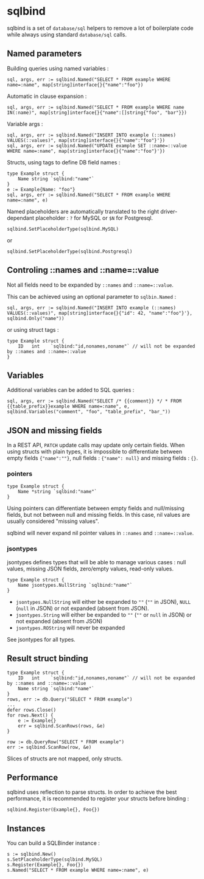 # sqlbind

sqlbind is a set of `database/sql` helpers to remove a lot of boilerplate code while always using standard `database/sql` calls.

## Named parameters

Building queries using named variables :
```
sql, args, err := sqlbind.Named("SELECT * FROM example WHERE name=:name", map[string]interface{}{"name":"foo"})
```
Automatic in clause expansion :
```
sql, args, err := sqlbind.Named("SELECT * FROM example WHERE name IN(:name)", map[string]interface{}{"name":[]string{"foo", "bar"}})
```
Variable args :
```
sql, args, err := sqlbind.Named("INSERT INTO example (::names) VALUES(::values)", map[string]interface{}{"name":"foo"}'})
sql, args, err := sqlbind.Named("UPDATE example SET ::name=::value WHERE name=:name", map[string]interface{}{"name":"foo"}'})
```
Structs, using tags to define DB field names :
```
type Example struct {
	Name string `sqlbind:"name"`
}
e := Example{Name: "foo"}
sql, args, err := sqlbind.Named("SELECT * FROM example WHERE name=:name", e)
```

Named placeholders are automatically translated to the right driver-dependant placeholder : `?` for MySQL or `$N` for Postgresql.
```
sqlbind.SetPlaceholderType(sqlbind.MySQL)
```
or
```
sqlbind.SetPlaceholderType(sqlbind.Postgresql)
```

## Controling ::names and ::name=::value

Not all fields need to be expanded by `::names` and `::name=::value`.

This can be achieved using an optional parameter to `sqlbin.Named` :
```
sql, args, err := sqlbind.Named("INSERT INTO example (::names) VALUES(::values)", map[string]interface{}{"id": 42, "name":"foo"}'}, sqlbind.Only("name"))
```
or using struct tags :
```
type Example struct {
	ID   int    `sqlbind:"id,nonames,noname"` // will not be expanded by ::names and ::name=::value
}
```

## Variables

Additional variables can be added to SQL queries :
```
sql, args, err := sqlbind.Named("SELECT /* {{comment}} */ * FROM {{table_prefix}}example WHERE name=:name", e, sqlbind.Variables("comment", "foo", "table_prefix", "bar_"))
```

## JSON and missing fields

In a REST API, `PATCH` update calls may update only certain fields. When using structs with plain types, it is impossible to differentiate between empty fields `{"name":""}`, null fields : `{"name": null}` and missing fields : `{}`.

### pointers

```
type Example struct {
	Name *string `sqlbind:"name"`
}
```

Using pointers can differentiate between empty fields and null/missing fields, but not between null and missing fields. In this case, nil values are usually considered "missing values".

sqlbind will never expand nil pointer values in `::names` and `::name=::value`.

### jsontypes

jsontypes defines types that will be able to manage various cases : null values, missing JSON fields, zero/empty values, read-only values.

```
type Example struct {
	Name jsontypes.NullString `sqlbind:"name"`
}
```

* `jsontypes.NullString` will either be expanded to `""` (`""` in JSON), `NULL` (`null` in JSON) or not expanded (absent from JSON).
* `jsontypes.String` will either be expanded to `""` (`""` or `null` in JSON) or not expanded (absent from JSON)
* `jsontypes.ROString` will never be expanded

See jsontypes for all types.

## Result struct binding

```
type Example struct {
	ID   int    `sqlbind:"id,nonames,noname"` // will not be expanded by ::names and ::name=::value
	Name string `sqlbind:"name"`
}
rows, err := db.Query("SELECT * FROM example")
...
defer rows.Close()
for rows.Next() {
    e := Example{}
    err = sqlbind.ScanRows(rows, &e)
}
```
```
row := db.QueryRow("SELECT * FROM example")
err := sqlbind.ScanRow(row, &e)
```

Slices of structs are not mapped, only structs.

## Performance

sqlbind uses reflection to parse structs. In order to achieve the best performance, it is recommended to register your structs before binding :
```
sqlbind.Register(Example{}, Foo{})
```

## Instances

You can build a SQLBinder instance :
```
s := sqlbind.New()
s.SetPlaceholderType(sqlbind.MySQL)
s.Register(Example{}, Foo{})
s.Named("SELECT * FROM example WHERE name=:name", e)
```
